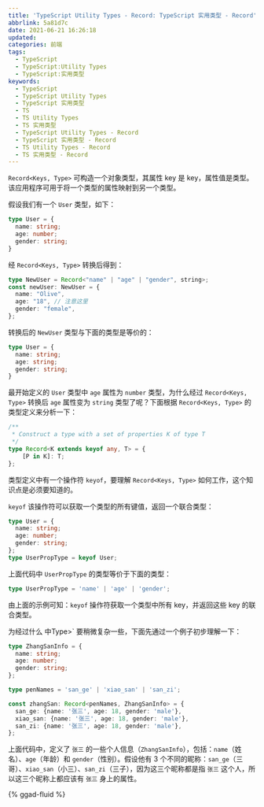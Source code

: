 ```yaml
---
title: 'TypeScript Utility Types - Record: TypeScript 实用类型 - Record'
abbrlink: 5a81d7c
date: 2021-06-21 16:26:18
updated:
categories: 前端
tags:
  - TypeScript
  - TypeScript:Utility Types
  - TypeScript:实用类型
keywords:
  - TypeScript
  - TypeScript Utility Types
  - TypeScript 实用类型
  - TS
  - TS Utility Types
  - TS 实用类型
  - TypeScript Utility Types - Record
  - TypeScript 实用类型 - Record
  - TS Utility Types - Record
  - TS 实用类型 - Record
---
```


`Record<Keys, Type>` 可构造一个对象类型，其属性 key 是 key，属性值是类型。该应用程序可用于将一个类型的属性映射到另一个类型。

假设我们有一个 `User` 类型，如下：

<!-- more -->

```typescript
type User = {
  name: string;
  age: number;
  gender: string;
}
```

经 `Record<Keys, Type>` 转换后得到：

```typescript
type NewUser = Record<"name" | "age" | "gender", string>;
const newUser: NewUser = {
  name: "Olive",
  age: "18", // 注意这里
  gender: "female",
};
```

转换后的 `NewUser` 类型与下面的类型是等价的：

```typescript
type User = {
  name: string;
  age: string;
  gender: string;
}
```

最开始定义的 `User` 类型中 `age` 属性为 `number` 类型，为什么经过 `Record<Keys, Type>` 转换后 `age` 属性变为 `string` 类型了呢？下面根据 `Record<Keys, Type>` 的类型定义来分析一下：

```typescript
/**
 * Construct a type with a set of properties K of type T
 */
type Record<K extends keyof any, T> = {
    [P in K]: T;
};
```

类型定义中有一个操作符 `keyof`，要理解 `Record<Keys, Type>` 如何工作，这个知识点是必须要知道的。

`keyof` 该操作符可以获取一个类型的所有键值，返回一个联合类型：

```typescript
type User = {
  name: string;
  age: number;
  gender: string;
};
type UserPropType = keyof User;
```

上面代码中 `UserPropType` 的类型等价于下面的类型：

```typescript
type UserPropType = 'name' | 'age' | 'gender';
```

由上面的示例可知：`keyof` 操作符获取一个类型中所有 key，并返回这些 key 的联合类型。





为经过什么 中Type>` 要稍微复杂一些，下面先通过一个例子初步理解一下：

```typescript
type ZhangSanInfo = {
  name: string;
  age: number;
  gender: string;
};

type penNames = 'san_ge' | 'xiao_san' | 'san_zi';

const zhangSan: Record<penNames, ZhangSanInfo> = {
  san_ge: {name: '张三', age: 18, gender: 'male'},
  xiao_san: {name: '张三', age: 18, gender: 'male'},
  san_zi: {name: '张三', age: 18, gender: 'male'},
};
```

<!-- more -->

上面代码中，定义了 `张三` 的一些个人信息（`ZhangSanInfo`），包括：`name`（姓名）、`age`（年龄）和 `gender`（性别）。假设他有 3 个不同的昵称：`san_ge`（三哥）、`xiao_san`（小三）、`san_zi`（三子），因为这三个昵称都是指 `张三` 这个人，所以这三个昵称上都应该有 `张三` 身上的属性。

{% ggad-fluid %}

